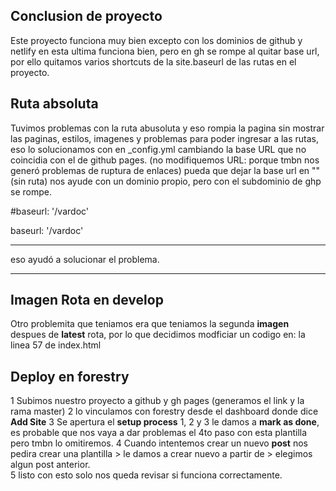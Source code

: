 ## Conclusion de proyecto
Este proyecto funciona muy bien excepto con los dominios de github y netlify en esta ultima funciona bien, pero en
gh se rompe al quitar base url, por ello quitamos varios shortcuts de la site.baseurl de las rutas en el proyecto.

## Ruta absoluta
Tuvimos problemas con la ruta abusoluta y eso rompia la pagina sin mostrar las paginas, estilos, imagenes y problemas para poder
ingresar a las rutas, eso lo solucionamos con en _config.yml cambiando la base URL que no coincidia con el de github pages.
(no modifiquemos URL: porque tmbn nos generó problemas de ruptura de enlaces) 
pueda que dejar la base url en "" (sin ruta) nos ayude con un dominio propio, pero con el subdominio de ghp se rompe.

#baseurl: '/vardoc'

baseurl: '/vardoc'

-----

eso ayudó a solucionar el problema.

-----

## Imagen Rota en develop
Otro problemita que teniamos era que teniamos la segunda **imagen** despues de **latest** rota, por lo que decidimos modficiar un codigo en:
la linea 57 de index.html

## Deploy en forestry
1 Subimos nuestro proyecto a github y gh pages (generamos el link y la rama master)
2 lo vinculamos con forestry desde el dashboard donde dice **Add Site**
3 Se apertura el **setup process** 1, 2 y 3 le damos a **mark as done**, es probable que nos vaya a dar problemas el 4to paso con esta plantilla pero tmbn lo omitiremos.
4 Cuando intentemos crear un nuevo **post** nos pedira crear una plantilla > le damos a crear nuevo a partir de > elegimos algun post anterior.  
5 listo con esto solo nos queda revisar si funciona correctamente. 

